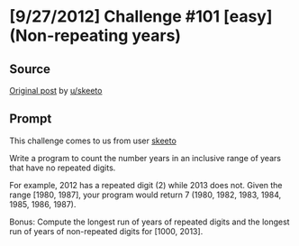 # [9/27/2012] Challenge #101 [easy] (Non-repeating years)

## Source

[Original post](https://old.reddit.com/r/dailyprogrammer/comments/10l8ay/9272012_challenge_101_easy_nonrepeating_years/) by [u/skeeto](https://old.reddit.com/u/skeeto)

## Prompt

This challenge comes to us from user [skeeto](/u/skeeto)

Write a program to count the number years in an inclusive range of years that have no repeated digits.

For example, 2012 has a repeated digit (2) while 2013 does not. Given the range [1980, 1987], your program would return 7 (1980, 1982, 1983, 1984, 1985, 1986, 1987).

Bonus: Compute the longest run of years of repeated digits and the longest run of years of non-repeated digits for [1000, 2013].
